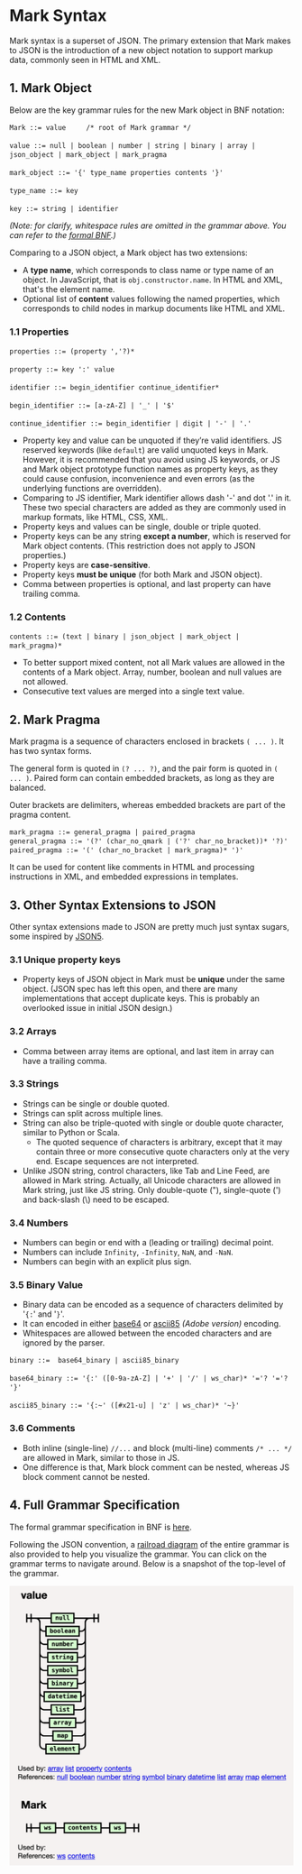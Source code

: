 # Mark Syntax

Mark syntax is a superset of JSON. The primary extension that Mark makes to JSON is the introduction of a new object notation to support markup data, commonly seen in HTML and XML.

## 1. Mark Object

Below are the key grammar rules for the new Mark object in BNF notation:

```BNF
Mark ::= value     /* root of Mark grammar */

value ::= null | boolean | number | string | binary | array | json_object | mark_object | mark_pragma

mark_object ::= '{' type_name properties contents '}'

type_name ::= key

key ::= string | identifier
```

*(Note: for clarify, whitespace rules are omitted in the grammar above. You can refer to the [formal BNF](mark.bnf).)*

Comparing to a JSON object, a Mark object has two extensions:

- A **type name**, which corresponds to class name or type name of an object. In JavaScript, that is `obj.constructor.name`. In HTML and XML, that's the element name.
- Optional list of **content** values following the named properties, which corresponds to child nodes in markup documents like HTML and XML.

### 1.1 Properties

```BNF
properties ::= (property ','?)*

property ::= key ':' value

identifier ::= begin_identifier continue_identifier*

begin_identifier ::= [a-zA-Z] | '_' | '$'

continue_identifier ::= begin_identifier | digit | '-' | '.'
```

- Property key and value can be unquoted if they’re valid identifiers.  JS reserved keywords (like `default`) are valid unquoted keys in Mark. However, it is recommended that you avoid using JS keywords, or JS and Mark object prototype function names as property keys, as they could cause confusion, inconvenience and even errors (as the underlying functions are overridden).
- Comparing to JS identifier, Mark identifier allows dash '-' and dot '.' in it. These two special characters are added as they are commonly used in markup formats, like HTML, CSS, XML.
- Property keys and values can be single, double or triple quoted.
- Property keys can be any string **except a number**, which is reserved for Mark object contents. (This restriction does not apply to JSON properties.)
- Property keys are **case-sensitive**.
- Property keys **must be unique** (for both Mark and JSON object).
- Comma between properties is optional, and last property can have trailing comma.

### 1.2 Contents

```BNF
contents ::= (text | binary | json_object | mark_object | mark_pragma)*
```

- To better support mixed content, not all Mark values are allowed in the contents of a Mark object. Array, number, boolean and null values are not allowed.
- Consecutive text values are merged into a single text value.

## 2. Mark Pragma

Mark pragma is a sequence of characters enclosed in brackets `( ... )`. It has two syntax forms.

The general form is quoted in `(? ... ?)`, and the pair form is quoted in `( ... )`. Paired form can contain embedded brackets, as long as they are balanced.

Outer brackets are delimiters, whereas embedded brackets are part of the pragma content.

```BNF
mark_pragma ::= general_pragma | paired_pragma
general_pragma ::= '(?' (char_no_qmark | ('?' char_no_bracket))* '?)' 
paired_pragma ::= '(' (char_no_bracket | mark_pragma)* ')' 
```

It can be used for content like comments in HTML and processing instructions in XML, and embedded expressions in templates.

## 3. Other Syntax Extensions to JSON

Other syntax extensions made to JSON are pretty much just syntax sugars, some inspired by [JSON5](http://json5.org/).

### 3.1 Unique property keys

- Property keys of JSON object in Mark must be **unique** under the same object. (JSON spec has left this open, and there are many implementations that accept duplicate keys. This is probably an overlooked issue in initial JSON design.)

### 3.2 Arrays

- Comma between array items are optional, and last item in array can have a trailing comma.

### 3.3 Strings

- Strings can be single or double quoted.
- Strings can split across multiple lines.
- String can also be triple-quoted with single or double quote character, similar to Python or Scala.
  - The quoted sequence of characters is arbitrary, except that it may contain three or more consecutive quote characters only at the very end. Escape sequences are not interpreted.
- Unlike JSON string, control characters, like Tab and Line Feed, are allowed in Mark string. Actually, all Unicode characters are allowed in Mark string, just like JS string. Only double-quote ("),  single-quote (') and back-slash (\\) need to be escaped.

### 3.4 Numbers

- Numbers can begin or end with a (leading or trailing) decimal point.
- Numbers can include `Infinity`, `-Infinity`,  `NaN`, and `-NaN`.
- Numbers can begin with an explicit plus sign.

### 3.5 Binary Value

- Binary data can be encoded as a sequence of characters delimited by '`{:`' and '`}`'. 
- It can encoded in either [base64](https://en.wikipedia.org/wiki/Base64) or [ascii85](https://en.wikipedia.org/wiki/Ascii85) *(Adobe version)* encoding.
- Whitespaces are allowed between the encoded characters and are ignored by the parser. 

```BNF
binary ::=  base64_binary | ascii85_binary

base64_binary ::= '{:' ([0-9a-zA-Z] | '+' | '/' | ws_char)* '='? '='? '}'

ascii85_binary ::= '{:~' ([#x21-u] | 'z' | ws_char)* '~}'
```

### 3.6 Comments

- Both inline (single-line)  `//...` and block (multi-line) comments `/* ... */` are allowed in Mark, similar to those in JS.
- One difference is that, Mark block comment can be nested, whereas JS block comment cannot be nested.

## 4. Full Grammar Specification

The formal grammar specification in BNF is [here](mark.bnf).

Following the JSON convention, a [railroad diagram](https://mark.js.org/mark-grammar.html) of the entire grammar is also provided to help you visualize the grammar. You can click on the grammar terms to navigate around. Below is a snapshot of the top-level of the grammar.

<img src='mark-railway-diagram.png' width="600px">
